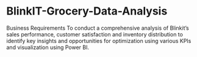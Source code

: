 # BlinkIT-Grocery-Data-Analysis
Business Requirements To conduct a comprehensive analysis of Blinkit’s sales performance, customer satisfaction and inventory distribution to identify key insights and opportunities for optimization using various KPIs and visualization using Power BI.
